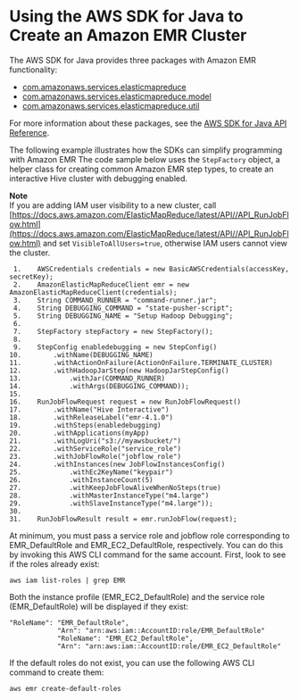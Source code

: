 # Using the AWS SDK for Java to Create an Amazon EMR Cluster<a name="calling-emr-with-java-sdk"></a>

The AWS SDK for Java provides three packages with Amazon EMR functionality:
+  [com\.amazonaws\.services\.elasticmapreduce](https://docs.aws.amazon.com/AWSJavaSDK/latest/javadoc//com/amazonaws/services/elasticmapreduce/package-summary.html) 
+  [com\.amazonaws\.services\.elasticmapreduce\.model](https://docs.aws.amazon.com/AWSJavaSDK/latest/javadoc//com/amazonaws/services/elasticmapreduce/model/package-summary.html) 
+  [com\.amazonaws\.services\.elasticmapreduce\.util](https://docs.aws.amazon.com/AWSJavaSDK/latest/javadoc//com/amazonaws/services/elasticmapreduce/util/package-summary.html) 

For more information about these packages, see the [AWS SDK for Java API Reference](https://docs.aws.amazon.com/AWSJavaSDK/latest/javadoc/)\.

 The following example illustrates how the SDKs can simplify programming with Amazon EMR The code sample below uses the `StepFactory` object, a helper class for creating common Amazon EMR step types, to create an interactive Hive cluster with debugging enabled\. 

**Note**  
If you are adding IAM user visibility to a new cluster, call [https://docs.aws.amazon.com/ElasticMapReduce/latest/API//API_RunJobFlow.html](https://docs.aws.amazon.com/ElasticMapReduce/latest/API//API_RunJobFlow.html) and set `VisibleToAllUsers=true`, otherwise IAM users cannot view the cluster\.

```
 1.    AWSCredentials credentials = new BasicAWSCredentials(accessKey, secretKey);
 2.    AmazonElasticMapReduceClient emr = new AmazonElasticMapReduceClient(credentials);
 3.    String COMMAND_RUNNER = "command-runner.jar";
 4.    String DEBUGGING_COMMAND = "state-pusher-script";
 5.    String DEBUGGING_NAME = "Setup Hadoop Debugging";   
 6. 
 7.    StepFactory stepFactory = new StepFactory();
 8. 
 9.    StepConfig enabledebugging = new StepConfig()
10.        .withName(DEBUGGING_NAME)
11.        .withActionOnFailure(ActionOnFailure.TERMINATE_CLUSTER)
12.        .withHadoopJarStep(new HadoopJarStepConfig()
13.            .withJar(COMMAND_RUNNER)
14.            .withArgs(DEBUGGING_COMMAND));
15. 
16.    RunJobFlowRequest request = new RunJobFlowRequest()
17.        .withName("Hive Interactive")
18.        .withReleaseLabel("emr-4.1.0")
19.        .withSteps(enabledebugging)
20.        .withApplications(myApp)
21.        .withLogUri("s3://myawsbucket/")
22.        .withServiceRole("service_role")
23.        .withJobFlowRole("jobflow_role")
24.        .withInstances(new JobFlowInstancesConfig()
25.            .withEc2KeyName("keypair")
26.            .withInstanceCount(5)
27.            .withKeepJobFlowAliveWhenNoSteps(true)
28.            .withMasterInstanceType("m4.large")
29.            .withSlaveInstanceType("m4.large"));
30. 
31.    RunJobFlowResult result = emr.runJobFlow(request);
```

At minimum, you must pass a service role and jobflow role corresponding to EMR\_DefaultRole and EMR\_EC2\_DefaultRole, respectively\. You can do this by invoking this AWS CLI command for the same account\. First, look to see if the roles already exist: 

```
aws iam list-roles | grep EMR
```

Both the instance profile \(EMR\_EC2\_DefaultRole\) and the service role \(EMR\_DefaultRole\) will be displayed if they exist: 

```
"RoleName": "EMR_DefaultRole", 
            "Arn": "arn:aws:iam::AccountID:role/EMR_DefaultRole"
            "RoleName": "EMR_EC2_DefaultRole", 
            "Arn": "arn:aws:iam::AccountID:role/EMR_EC2_DefaultRole"
```

If the default roles do not exist, you can use the following AWS CLI command to create them:

```
aws emr create-default-roles
```